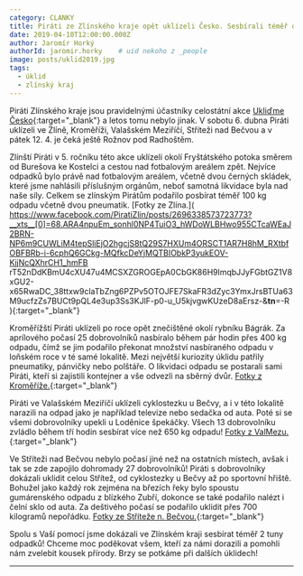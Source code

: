 ```yaml
---
category: CLANKY
title: Piráti ze Zlínského kraje opět uklízeli Česko. Sesbírali téměř dvě tuny odpadu!
date: 2019-04-10T12:00:00.000Z
author: Jaromír Horký
authorId: jaromir.horky    # uid nekoho z _people
image: posts/uklid2019.jpg
tags:
  - úklid
  - zlínský kraj
---
```

Piráti Zlínského kraje jsou pravidelnými účastníky celostátní akce [Ukliďme Česko](http://www.uklidmecesko.cz){:target="_blank"} a letos tomu nebylo jinak. V sobotu 6. dubna Piráti uklízeli ve Zlíně, Kroměříži, Valašském Meziříčí, Stříteži nad Bečvou a v pátek 12. 4. je čeká ještě Rožnov pod Radhoštěm.

Zlínští Piráti v 5. ročníku této akce uklízeli okolí Fryštátského potoka směrem od Burešova ke Kostelci a cestou nad fotbalovým areálem zpět. Nejvíce odpadků bylo právě nad fotbalovým areálem, včetně dvou černých skládek, které jsme nahlásili příslušným orgánům, neboť samotná likvidace byla nad naše síly. Celkem se zlínským Pirátům podařilo posbírat téměř 100 kg odpadu včetně dvou pneumatik.
[Fotky ze Zlína.]( https://www.facebook.com/PiratiZlin/posts/2696338573723773?__xts__[0]=68.ARA4npuEm_sonhl0NP4TuiO3_hWDoWLBHwo955CTcaWEaJ2BRN-NP6m9CUWLiM4tepSliEjO2hgcjS8tQ29S7HXUm4ORSCT1AR7H8hM_RXtbfOBFBRb-i-6cphQ6GCkg-MQfkcDeYjMQTBIObkP3yukEOV-KjjNcQXhrCH1_hmFB	rT52nDdKBmU4cXU47u4MCSXZGROGEpA0CbGK86H9lmqbJJyFGbtGZ1V8xGU2-x65RwaDC_38ttxw9claTbZng6PZPv5OTOJFE7SkaFR3dZyc3YmxJrsBTUa63M9ucfzZs7BUCt9pQL4e3up3Ss3KJlF-p0-u_U5kjvgwKUzeD8aErsz-&__tn__=-R
){:target="_blank"}

Kroměřížští Piráti uklízeli po roce opět znečištěné okolí rybníku Bágrák. Za aprílového počasí 25 dobrovolníků nasbíralo během pár hodin přes 400 kg odpadu, čímž se jim podařilo překonat množství nasbíraného odpadu v loňském roce v té samé lokalitě. Mezi největší kuriozity úklidu patřily pneumatiky, pánvičky nebo polštáře. O likvidaci odpadu se postarali sami Piráti, kteří si zajistili kontejner a vše odvezli na sběrný dvůr.
[Fotky z Kroměříže.]( https://www.facebook.com/pg/piratikromeriz/photos/?tab=album&album_id=2385632195006683&__xts__%5B0%5D=68.ARA56KYDMF35MASLcGHPfwZKvTIwnOgoEKD2f70biKln3jQ_REcb58XtcbKbVWeoG37G9w3X5KuPGk93kUiLv_UdORfLlBc5Tz7OREgyWQ0QAdDe
){:target="_blank"}

Piráti ve Valašském Meziříčí uklízeli cyklostezku u Bečvy, a i v této lokalitě narazili na odpad jako je například televize nebo sedačka od auta. Poté si se všemi dobrovolníky upekli u Loděnice špekáčky. Všech 13 dobrovolníku zvládlo během tří hodin sesbírat více než 650 kg odpadu!
[Fotky z ValMezu.](https://www.facebook.com/events/297118320982902/?active_tab=discussion){:target="_blank"}

Ve Stříteži nad Bečvou nebylo počasí jiné než na ostatních místech, avšak i tak se zde zapojilo dohromady 27 dobrovolníků! Piráti s dobrovolníky dokázali uklidit celou Střítež, od cyklostezky u Bečvy až po sportovní hřiště. Bohužel jako každý rok zejména na březích řeky bylo spoustu gumárenského odpadu z blízkého Zubří, dokonce se také podařilo nalézt i čelní sklo od auta. Za deštivého počasí se podařilo uklidit přes 700 kilogramů nepořádku.
[Fotky ze Stříteže n. Bečvou.](){:target="_blank"}

Spolu s Vaší pomocí jsme dokázali ve Zlínském kraji sesbírat téměř 2 tuny odpadků! Chceme moc poděkovat všem, kteří za námi dorazili a pomohli nám zvelebit kousek přírody. Brzy se potkáme při dalších úklidech!

- - -
